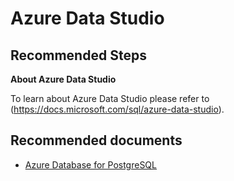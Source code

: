 <properties
    pageTitle="Azure Data Studio"
    description="Learn more about Azure Data Studio"
    service="microsoft.dbforpostgresql"
    resource="servers"
    authors="TheJY"
    ms.author="jeanyd"
    displayOrder="360"
    selfHelpType="generic"
    supportTopicIds="32639970"
    resourceTags="servers, databases"
    productPesIds="16222"
    cloudEnvironments="public, Fairfax"
    articleId="6fcc25a7-fe2b-4582-b4b0-9923c49c4160"
    	ownershipId="AzureData_AzureDatabaseforPostgreSQL"
/>

# Azure Data Studio

## **Recommended Steps**

**About Azure Data Studio**

To learn about Azure Data Studio please refer to (https://docs.microsoft.com/sql/azure-data-studio).

## **Recommended documents**

* [Azure Database for PostgreSQL](https://docs.microsoft.com/azure/postgresql/)
